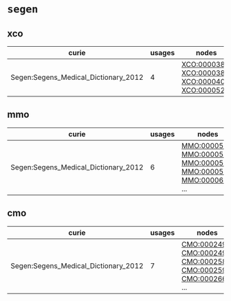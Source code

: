 # `segen`

## xco

| curie                                |   usages | nodes                                                                                                                                                                                                                                      |
|--------------------------------------|----------|--------------------------------------------------------------------------------------------------------------------------------------------------------------------------------------------------------------------------------------------|
| Segen:Segens_Medical_Dictionary_2012 |        4 | [XCO:0000386](http://purl.obolibrary.org/obo/XCO_0000386), [XCO:0000387](http://purl.obolibrary.org/obo/XCO_0000387), [XCO:0000400](http://purl.obolibrary.org/obo/XCO_0000400), [XCO:0000529](http://purl.obolibrary.org/obo/XCO_0000529) |

## mmo

| curie                                |   usages | nodes                                                                                                                                                                                                                                                                                                      |
|--------------------------------------|----------|------------------------------------------------------------------------------------------------------------------------------------------------------------------------------------------------------------------------------------------------------------------------------------------------------------|
| Segen:Segens_Medical_Dictionary_2012 |        6 | [MMO:0000534](http://purl.obolibrary.org/obo/MMO_0000534), [MMO:0000535](http://purl.obolibrary.org/obo/MMO_0000535), [MMO:0000536](http://purl.obolibrary.org/obo/MMO_0000536), [MMO:0000537](http://purl.obolibrary.org/obo/MMO_0000537), [MMO:0000641](http://purl.obolibrary.org/obo/MMO_0000641), ... |

## cmo

| curie                                |   usages | nodes                                                                                                                                                                                                                                                                                                      |
|--------------------------------------|----------|------------------------------------------------------------------------------------------------------------------------------------------------------------------------------------------------------------------------------------------------------------------------------------------------------------|
| Segen:Segens_Medical_Dictionary_2012 |        7 | [CMO:0002494](http://purl.obolibrary.org/obo/CMO_0002494), [CMO:0002495](http://purl.obolibrary.org/obo/CMO_0002495), [CMO:0002589](http://purl.obolibrary.org/obo/CMO_0002589), [CMO:0002590](http://purl.obolibrary.org/obo/CMO_0002590), [CMO:0002668](http://purl.obolibrary.org/obo/CMO_0002668), ... |

